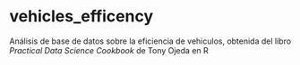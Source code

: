 # vehicles_efficency
Análisis de base de datos sobre la eficiencia de vehiculos, obtenida del libro *Practical Data Science Cookbook* de Tony Ojeda
en R
